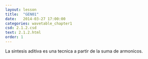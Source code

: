 ```yaml
---
layout: lesson 
title:  "GEN01"
date:   2014-03-27 17:00:00
categories: wavetable_chapter1
csd: 2.1.2.csd
text: 2.1.2.html
order: 1
---
```


La sintesis aditiva es una tecnica a partir de la suma de armonicos.
